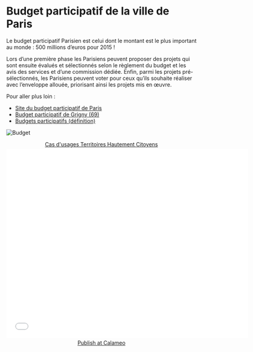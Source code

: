 <!--

---
title: Budget participatif Paris
description: Le budget participatif Parisien est celui dont le montant est le plus important au monde, avec 500 millions d’euros pour 2015.
image_url: https://github.com/multibao/contributions/blob/master/media/budget-participatif-paris-2016.jpg?raw=true
---

-->

# Budget participatif de la ville de Paris

Le budget participatif Parisien est celui dont le montant est le plus important au monde : 500 millions d’euros pour 2015 !

Lors d’une première phase les Parisiens peuvent proposer des projets qui sont ensuite évalués et sélectionnés selon le règlement du budget et les avis des services et d’une commission dédiée. Enfin, parmi les projets pré-sélectionnés, les Parisiens peuvent voter pour ceux qu’ils souhaite réaliser avec l’enveloppe allouée, priorisant ainsi les projets mis en œuvre.

Pour aller plus loin :

* [Site du budget participatif de Paris](https://budgetparticipatif.paris.fr/bp/)
* [Budget participatif de Grigny (69)](http://www.territoires-hautement-citoyens.fr/budget-participatif-de-grigny/)
* [Budgets participatifs (définition)](http://www.territoires-hautement-citoyens.fr/budgets-participatifs/)

![Budget](https://framapic.org/1XNnSEgVSqz9/hoabRqed)

<div style="text-align:center;"><div style="margin:8px 0px 4px;"><a href="http://www.calameo.com/books/0005746786d59bea5e0b6" target="_blank">Cas d'usages Territoires Hautement Citoyens</a></div><iframe src="//v.calameo.com/?bkcode=0005746786d59bea5e0b6" width="640" height="500" frameborder="0" scrolling="no" allowtransparency allowfullscreen style="margin:0 auto;"></iframe><div style="margin:4px 0px 8px;"><a href="http://www.calameo.com/">Publish at Calameo</a></div></div>
